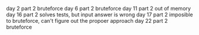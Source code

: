 day 2 part 2 bruteforce
day 6 part 2 bruteforce
day 11 part 2 out of memory
day 16 part 2 solves tests, but input answer is wrong
day 17 part 2 imposible to bruteforce, can't figure out the propoer approach
day 22 part 2 bruteforce
